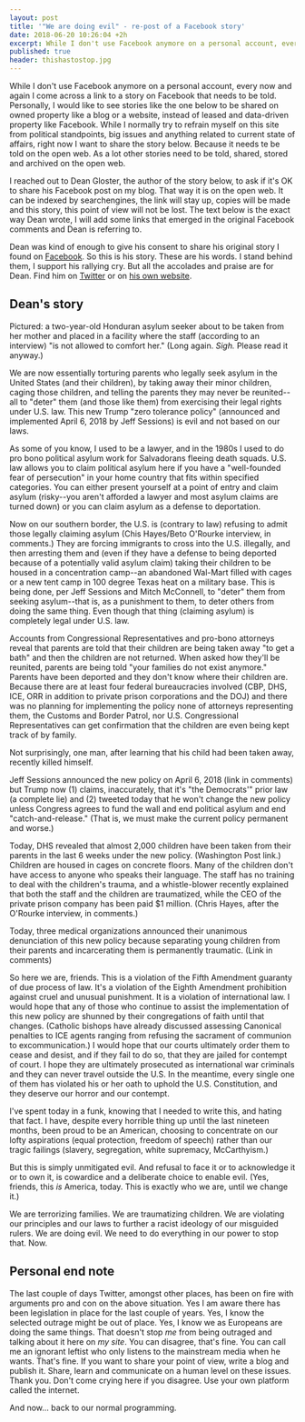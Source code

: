 ```yaml
---
layout: post
title: '"We are doing evil" - re-post of a Facebook story'
date: 2018-06-20 10:26:04 +2h
excerpt: While I don't use Facebook anymore on a personal account, every now and again I come across a link to a story on Facebook that needs to be told. 
published: true
header: thishastostop.jpg
---
```


While I don't use Facebook anymore on a personal account, every now and again I come across a link to a story on Facebook that needs to be told. Personally, I would like to see stories like the one below to be shared on owned property like a blog or a website, instead of leased and data-driven property like Facebook. While I normally try to refrain myself on this site from political standpoints, big issues and anything related to current state of affairs, right now I want to share the story below. Because it needs te be told on the open web. As a lot other stories need to be told, shared, stored and archived on the open web.

I reached out to Dean Gloster, the author of the story below, to ask if it's OK to share his Facebook post on my blog. That way it is on the open web. It can be indexed by searchengines, the link will stay up, copies will be made and this story, this point of view will not be lost. The text below is the exact way Dean wrote, I will add some links that emerged in the original Facebook comments and Dean is referring to.

Dean was kind of enough to give his consent to share his original story I found on [Facebook](https://www.facebook.com/story.php?story_fbid=1810592548987483&id=100001102674101). So this is his story. These are his words. I stand behind them, I support his rallying cry. But all the accolades and praise are for Dean. Find him on [Twitter](https://twitter.com/deangloster) or on [his own website](http://www.deangloster.com/). 

## Dean's story

Pictured: a two-year-old Honduran asylum seeker about to be taken from her mother and placed in a facility where the staff (according to an interview) "is not allowed to comfort her." 
(Long again. *Sigh.* Please read it anyway.)

We are now essentially torturing parents who legally seek asylum in the United States (and their children), by taking away their minor children, caging those children, and telling the parents they may never be reunited--all to "deter" them (and those like them) from exercising their legal rights under U.S. law. This new Trump "zero tolerance policy" (announced and implemented April 6, 2018 by Jeff Sessions) is evil and not based on our laws.

As some of you know, I used to be a lawyer, and in the 1980s I used to do pro bono political asylum work for Salvadorans fleeing death squads. U.S. law allows you to claim political asylum here if you have a "well-founded fear of persecution" in your home country that fits within specified categories. You can either present yourself at a point of entry and claim asylum (risky--you aren't afforded a lawyer and most asylum claims are turned down) or you can claim asylum as a defense to deportation.

Now on our southern border, the U.S. is (contrary to law) refusing to admit those legally claiming asylum (Chis Hayes/Beto O'Rourke interview, in comments.) They are forcing immigrants to cross into the U.S. illegally, and then arresting them and (even if they have a defense to being deported because of a potentially valid asylum claim) taking their children to be housed in a concentration camp--an abandoned Wal-Mart filled with cages or a new tent camp in 100 degree Texas heat on a military base. This is being done, per Jeff Sessions and Mitch McConnell, to "deter" them from seeking asylum--that is, as a punishment to them, to deter others from doing the same thing. Even though that thing (claiming asylum) is completely legal under U.S. law.

Accounts from Congressional Representatives and pro-bono attorneys reveal that parents are told that their children are being taken away "to get a bath" and then the children are not returned. When asked how they'll be reunited, parents are being told "your families do not exist anymore." Parents have been deported and they don't know where their children are. Because there are at least four federal bureaucracies involved (CBP, DHS, ICE, ORR in addition to private prison corporations and the DOJ) and there was no planning for implementing the policy none of attorneys representing them, the Customs and Border Patrol, nor U.S. Congressional Representatives can get confirmation that the children are even being kept track of by family.

Not surprisingly, one man, after learning that his child had been taken away, recently killed himself.

Jeff Sessions announced the new policy on April 6, 2018 (link in comments) but Trump now (1) claims, inaccurately, that it's "the Democrats'" prior law (a complete lie) and (2) tweeted today that he won't change the new policy unless Congress agrees to fund the wall and end political asylum and end "catch-and-release." (That is, we must make the current policy permanent and worse.)

Today, DHS revealed that almost 2,000 children have been taken from their parents in the last 6 weeks under the new policy. (Washington Post link.) Children are housed in cages on concrete floors. Many of the children don't have access to anyone who speaks their language. The staff has no training to deal with the children's trauma, and a whistle-blower recently explained that both the staff and the children are traumatized, while the CEO of the private prison company has been paid $1 million. (Chris Hayes, after the O'Rourke interview, in comments.)

Today, three medical organizations announced their unanimous denunciation of this new policy because separating young children from their parents and incarcerating them is permanently traumatic. (Link in comments)

So here we are, friends. This is a violation of the Fifth Amendment guaranty of due process of law. It's a violation of the Eighth Amendment prohibition against cruel and unusual punishment. It is a violation of international law. I would hope that any of those who continue to assist the implementation of this new policy are shunned by their congregations of faith until that changes. (Catholic bishops have already discussed assessing Canonical penalties to ICE agents ranging from refusing the sacrament of communion to excommunication.) I would hope that our courts ultimately order them to cease and desist, and if they fail to do so, that they are jailed for contempt of court. I hope they are ultimately prosecuted as international war criminals and they can never travel outside the U.S. In the meantime, every single one of them has violated his or her oath to uphold the U.S. Constitution, and they deserve our horror and our contempt.

I've spent today in a funk, knowing that I needed to write this, and hating that fact. I have, despite every horrible thing up until the last nineteen months, been proud to be an American, choosing to concentrate on our lofty aspirations (equal protection, freedom of speech) rather than our tragic failings (slavery, segregation, white supremacy, McCarthyism.)

But this is simply unmitigated evil. And refusal to face it or to acknowledge it or to own it, is cowardice and a deliberate choice to enable evil. (Yes, friends, this _is_ America, today. This is exactly who we are, until we change it.)

We are terrorizing families. We are traumatizing children. We are violating our principles and our laws to further a racist ideology of our misguided rulers. We are doing evil. We need to do everything in our power to stop that. Now.

## Personal end note

The last couple of days Twitter, amongst other places, has been on fire with arguments pro and con on the above situation. Yes I am aware there has been legislation in place for the last couple of years. Yes, I know the selected outrage might be out of place. Yes, I know we as Europeans are doing the same things. That doesn't stop _me_ from being outraged and talking about it here on _my site_. You can disagree, that's fine. You can call me an ignorant leftist who only listens to the mainstream media when he wants. That's fine. If you want to share your point of view, write a blog and publish it. Share, learn and communicate on a human level on these issues. Thank you. Don't come crying here if you disagree. Use your own platform called the internet. 

And now... back to our normal programming. 